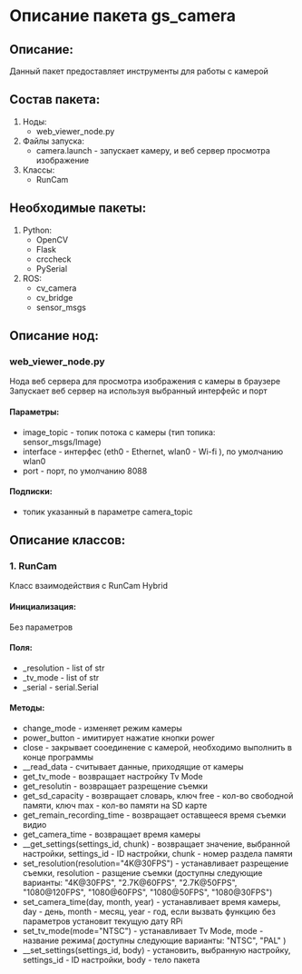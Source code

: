 # Описание пакета gs_camera

## Описание:
Данный пакет предоставляет инструменты для работы с камерой

## Состав пакета:
1. Ноды:
    * web_viewer_node.py
2. Файлы запуска:
    * camera.launch - запускает камеру, и веб сервер просмотра изображение
3. Классы:
    * RunCam

## Необходимые пакеты:
1. Python:
    * OpenCV
    * Flask
    * crccheck
    * PySerial
2. ROS:
    * cv_camera
    * cv_bridge
    * sensor_msgs

## Описание нод:

### web_viewer_node.py
Нода веб сервера для просмотра изображения с камеры в браузере
Запускает веб сервер на используя выбранный интерфейс и порт

#### Параметры:
* image_topic - топик потока с камеры (тип топика: sensor_msgs/Image)
* interface - интерфес (eth0 - Ethernet, wlan0 - Wi-fi ), по умолчанию wlan0
* port - порт, по умолчанию 8088

#### Подписки:
* топик указанный в параметре camera_topic

## Описание классов:

### 1. RunCam
Класс взаимодействия с RunCam Hybrid

#### Инициализация:
Без параметров

#### Поля:
* _resolution - list of str
* _tv_mode - list of str
* _serial - serial.Serial

#### Методы:
* change_mode - изменяет режим камеры
* power_button - имитирует нажатие кнопки power
* close - закрывает сооединение с камерой, необходимо выполнить в конце программы
* __read_data - считывает данные, приходящие от камеры
* get_tv_mode - возвращает настройку Tv Mode
* get_resolutin - возвращает разрещение съемки
* get_sd_capacity - возвращает словарь, ключ free - кол-во свободной памяти, ключ max - кол-во памяти на SD карте
* get_remain_recording_time - возвращает оставщееся время съемки видио
* get_camera_time - возвращает время камеры
* __get_settings(settings_id, chunk) - возвращает значение, выбранной настройки, settings_id - ID настройки, chunk - номер раздела памяти
* set_resolution(resolution="4K@30FPS") - устанавливает разрещение съемки, resolution - разщение съемки (доступны следующие варианты: "4K@30FPS", "2.7K@60FPS", "2.7K@50FPS", "1080@120FPS", "1080@60FPS", "1080@50FPS", "1080@30FPS")
* set_camera_time(day, month, year) - устанавливает время камеры, day - день, month - месяц, year - год, если вызвать функцию без параметров установит текущую дату RPi
* set_tv_mode(mode="NTSC") - устанавливает Tv Mode, mode - название режима( доступны следующие варианты: "NTSC", "PAL" )
* __set_settings(settings_id, body) - установить, выбранную настройку, settings_id - ID настройки, body - тело пакета